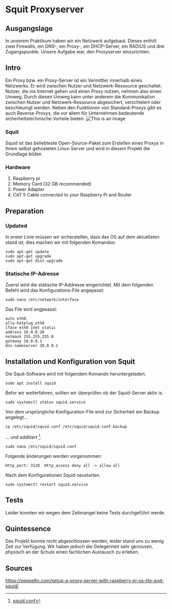 # Squit Proxyserver

## Ausgangslage

In unserem Praktikum haben wir ein Netzwerk aufgebaut. Dieses enthilt zwei Firewalls, ein DNS-, ein Proxy-, ein DHCP-Server, ein RADIUS und drei Zugangspunkte. Unsere Aufgabe war, den Proxyserver einzurichten.

## Intro

Ein Proxy bzw. ein Proxy-Server ist ein Vermittler innerhalb eines Netzwerks. Er wird zwischen Nutzer und Netzwerk-Ressource geschaltet. Nutzer, die ins Internet gehen und einen Proxy nutzen, nehmen also einen Umweg. Durch diesen Umweg kann unter anderem die Kommunikation zwischen Nutzer und Netzwerk-Ressource abgesichert, verschleiert oder beschleunigt werden. Neben den Funktionen von Standard-Proxys gibt es auch Reverse-Proxys, die vor allem für Unternehmen bedeutende sicherheitstechnische Vorteile bieten.
![This is an image](https://upload.wikimedia.org/wikipedia/commons/6/67/Reverse_proxy_h2g2bob.svg)

### Squit
Squid ist das beliebteste Open-Source-Paket zum Erstellen eines Proxys in Ihrem selbst gehosteten Linux-Server und wird in diesem Projekt die Grundlage bilden

### Hardware
1. Raspberry pi
2. Memory Card (32 GB recommended)
3. Power Adapter
4. CAT 5 Cable connected to your Raspberry Pi and Router

## Preparation

### Updated

In erster Linie müssen wir sicherstellen, dass das OS auf dem aktuellsten stand ist, dies machen wir mit folgenden Komandos:

```
sudo apt-get update
sudo apt-get upgrade
sudo apt-get dist-upgrade
```

### Statische IP-Adresse

Zuerst wird die statische IP-Addresse eingerichtet. Mit dem folgenden Befehl wird das Konfigurations-File angepasst:

`sudo nano /etc/network/interface`

Das File wird angpeasst:

```
auto eth0
allo-hotplug eth0
iface eth0 inet static
address 10.0.0.20
netmask 255.255.255.0
gateway 10.0.0.1
dns-nameserver 10.0.0.1
```

## Installation und Konfiguration von Squit

Die Squit-Software wird mit folgendem Komando heruntergeladen.

`sudo apt install squid`

Befor wir weiterfahren, sollten wir überprüfen ob der Squid-Server aktiv is.

`sudo systemctl status squid.service`

Von dem ursprüngliche Konfiguration-File wird zur Sicherheit ein Backup angelegt...

`cp /etc/squid/squid.conf /etc/squid/squid.conf.backup`

... und edditiert [^1].

[^1]: [squid.conf](https://github.com/schnesi/Netzwerktechnik/blob/main/src/squid.conf)

`sudo nano /etc/squid/squid.conf`

Folgende änderungen werden vorgenommen:

`Http_port: 3128 
Http_access deny all -> allow all`

Nach dem Konfigurationen Squid neustarten.

`sudo systemctl restart squid.service`
## Tests
Leider konnten wir wegen dem Zeitmangel keine Tests durchgeführt werde.
## Quintessence

Das Projekt konnte nicht abgeschlossen werden, leider stand uns zu wenig Zeit zur Verfügung. Wir haben jedoch die Gelegenheit sehr genossen, physisch an der Schule einen fachlichen Austausch zu erleben.

## Sources
https://peppe8o.com/setup-a-proxy-server-with-raspberry-pi-os-lite-and-squid/

